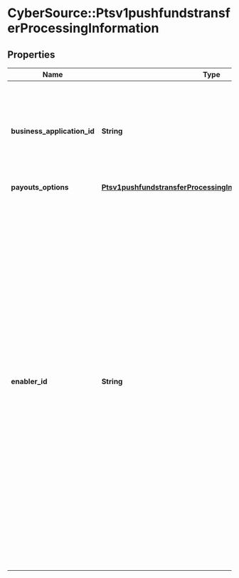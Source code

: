 # CyberSource::Ptsv1pushfundstransferProcessingInformation

## Properties
Name | Type | Description | Notes
------------ | ------------- | ------------- | -------------
**business_application_id** | **String** | Payouts transaction type.  Business Application ID: - &#x60;PP&#x60;: Person to person. - &#x60;FD&#x60;: Funds disbursement (general)  | [optional] 
**payouts_options** | [**Ptsv1pushfundstransferProcessingInformationPayoutsOptions**](Ptsv1pushfundstransferProcessingInformationPayoutsOptions.md) |  | [optional] 
**enabler_id** | **String** | Enablers are payment processing entities that are not acquiring members and are often the primary relationship owner with merchants and originators. Enablers own technical solutions through which the merchant or originator will access acceptance. The Enabler ID is a five-character hexadecimal identifier that will be used by Visa to identify enablers. Enabler ID assignment will be determined by Visa. Visa will communicate Enablers assignments to enablers.  | [optional] 


